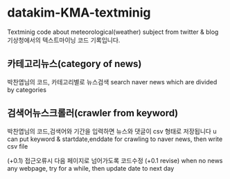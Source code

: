 # datakim-KMA-textminig
Textminig code  about meteorological(weather) subject from twitter &amp;  blog \
기상청에서의 텍스트마이닝 코드 기록입니다.


## 카테고리뉴스(category of news)
박찬엽님의 코드, 카테고리별로 뉴스검색
search naver news which are divided by categories

## 검색어뉴스크롤러(crawler from keyword)
박찬엽님의 코드,검색어와 기간을 입력하면 뉴스와 댓글이 csv 형태로 저장됩니다 
u can put keyword & startdate,enddate for crawling to naver news, then write csv file

(+0.1) 접근오류시 다음 페이지로 넘어가도록 코드수정
(+0.1 revise) when no news any webpage, try for a while, then update date to next day


